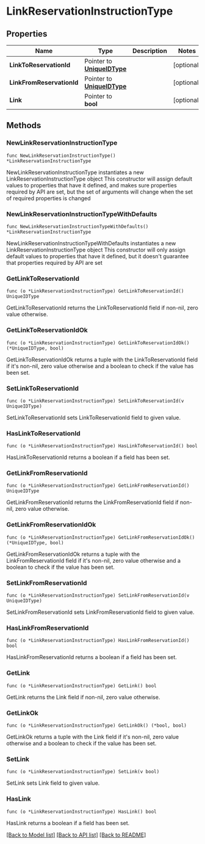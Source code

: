 # LinkReservationInstructionType

## Properties

Name | Type | Description | Notes
------------ | ------------- | ------------- | -------------
**LinkToReservationId** | Pointer to [**UniqueIDType**](UniqueIDType.md) |  | [optional] 
**LinkFromReservationId** | Pointer to [**UniqueIDType**](UniqueIDType.md) |  | [optional] 
**Link** | Pointer to **bool** |  | [optional] 

## Methods

### NewLinkReservationInstructionType

`func NewLinkReservationInstructionType() *LinkReservationInstructionType`

NewLinkReservationInstructionType instantiates a new LinkReservationInstructionType object
This constructor will assign default values to properties that have it defined,
and makes sure properties required by API are set, but the set of arguments
will change when the set of required properties is changed

### NewLinkReservationInstructionTypeWithDefaults

`func NewLinkReservationInstructionTypeWithDefaults() *LinkReservationInstructionType`

NewLinkReservationInstructionTypeWithDefaults instantiates a new LinkReservationInstructionType object
This constructor will only assign default values to properties that have it defined,
but it doesn't guarantee that properties required by API are set

### GetLinkToReservationId

`func (o *LinkReservationInstructionType) GetLinkToReservationId() UniqueIDType`

GetLinkToReservationId returns the LinkToReservationId field if non-nil, zero value otherwise.

### GetLinkToReservationIdOk

`func (o *LinkReservationInstructionType) GetLinkToReservationIdOk() (*UniqueIDType, bool)`

GetLinkToReservationIdOk returns a tuple with the LinkToReservationId field if it's non-nil, zero value otherwise
and a boolean to check if the value has been set.

### SetLinkToReservationId

`func (o *LinkReservationInstructionType) SetLinkToReservationId(v UniqueIDType)`

SetLinkToReservationId sets LinkToReservationId field to given value.

### HasLinkToReservationId

`func (o *LinkReservationInstructionType) HasLinkToReservationId() bool`

HasLinkToReservationId returns a boolean if a field has been set.

### GetLinkFromReservationId

`func (o *LinkReservationInstructionType) GetLinkFromReservationId() UniqueIDType`

GetLinkFromReservationId returns the LinkFromReservationId field if non-nil, zero value otherwise.

### GetLinkFromReservationIdOk

`func (o *LinkReservationInstructionType) GetLinkFromReservationIdOk() (*UniqueIDType, bool)`

GetLinkFromReservationIdOk returns a tuple with the LinkFromReservationId field if it's non-nil, zero value otherwise
and a boolean to check if the value has been set.

### SetLinkFromReservationId

`func (o *LinkReservationInstructionType) SetLinkFromReservationId(v UniqueIDType)`

SetLinkFromReservationId sets LinkFromReservationId field to given value.

### HasLinkFromReservationId

`func (o *LinkReservationInstructionType) HasLinkFromReservationId() bool`

HasLinkFromReservationId returns a boolean if a field has been set.

### GetLink

`func (o *LinkReservationInstructionType) GetLink() bool`

GetLink returns the Link field if non-nil, zero value otherwise.

### GetLinkOk

`func (o *LinkReservationInstructionType) GetLinkOk() (*bool, bool)`

GetLinkOk returns a tuple with the Link field if it's non-nil, zero value otherwise
and a boolean to check if the value has been set.

### SetLink

`func (o *LinkReservationInstructionType) SetLink(v bool)`

SetLink sets Link field to given value.

### HasLink

`func (o *LinkReservationInstructionType) HasLink() bool`

HasLink returns a boolean if a field has been set.


[[Back to Model list]](../README.md#documentation-for-models) [[Back to API list]](../README.md#documentation-for-api-endpoints) [[Back to README]](../README.md)


